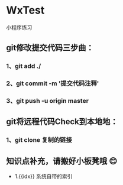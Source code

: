 # WxTest
小程序练习

## git修改提交代码三步曲：

### 1、git add ./
### 2、git commit -m '提交代码注释'
### 3、git push -u origin master

## git将远程代码Check到本地地：
### 1、git clone 复制的链接

## 知识点补充，请搬好小板凳哦 :blush:
+  1.{{idx}} 系统自带的索引